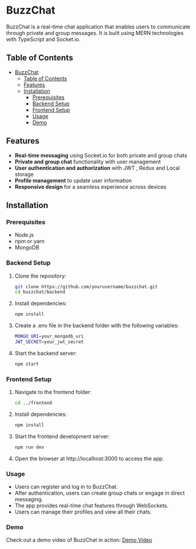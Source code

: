 # BuzzChat

BuzzChat is a real-time chat application that enables users to communicate through private and group messages. It is built using MERN technologies with TypeScript and Socket.io.


## Table of Contents

- [BuzzChat](#buzzchat)
  - [Table of Contents](#table-of-contents)
  - [Features](#features)
  - [Installation](#installation)
    - [Prerequisites](#prerequisites)
    - [Backend Setup](#backend-setup)
    - [Frontend Setup](#frontend-setup)
    - [Usage](#usage)
    - [Demo](#demo)

## Features

- **Real-time messaging** using Socket.io for both private and group chats
- **Private and group chat** functionality with user management
- **User authentication and authorization** with JWT , Redux and Local storage
- **Profile management** to update user information
- **Responsive design** for a seamless experience across devices

## Installation

### Prerequisites

- Node.js 
- npm or yarn
- MongoDB

### Backend Setup

1. Clone the repository:

   ```sh
   git clone https://github.com/yourusername/buzzchat.git
   cd buzzchat/backend
   ```

2. Install dependencies:

    ```sh
    npm install
    ```


3. Create a .env file in the backend folder with the following variables:

    ```sh
    MONGO_URI=your_mongodb_uri
    JWT_SECRET=your_jwt_secret
    ```

4. Start the backend server:
   
    ```sh
    npm start
    ```


### Frontend Setup
1. Navigate to the frontend folder:

    ```sh
    cd ../frontend
    ```
    
2. Install dependencies:
   
    ```sh
    npm install
    ```

3. Start the frontend development server:

    ```sh
    npm run dev
    ```

4. Open the browser at http://localhost:3000 to access the app.



### Usage
- Users can register and log in to BuzzChat.
- After authentication, users can create group chats or engage in direct messaging.
- The app provides real-time chat features through WebSockets.
- Users can manage their profiles and view all their chats.

### Demo
Check out a demo video of BuzzChat in action: [Demo Video](https://drive.google.com/file/d/1Es19Tz3tkwbEigVcnSaajd6YbBpJGuDr/view?usp=sharing)